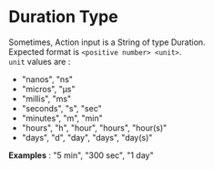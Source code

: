 <!--
  ~ SPDX-FileCopyrightText: 2017-2024 Enedis
  ~
  ~ SPDX-License-Identifier: Apache-2.0
  ~
-->

# Duration Type

Sometimes, Action input is a String of type Duration.  
Expected format is `<positive number> <unit>`.  
`unit` values are :

* "nanos", "ns"
* "micros", "µs"
* "millis", "ms"
* "seconds", "s", "sec"
* "minutes", "m", "min"
* "hours", "h", "hour", "hours", "hour(s)"
* "days", "d", "day", "days", "day(s)"

**Examples** : "5 min", "300 sec", "1 day"
